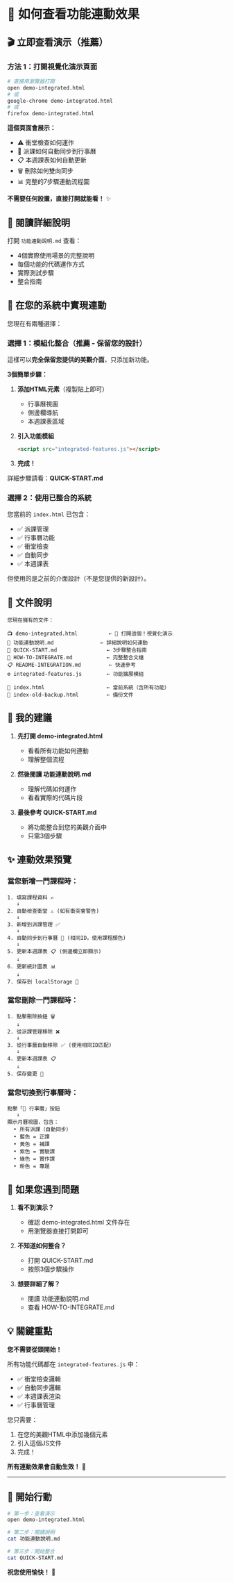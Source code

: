 # 🎯 如何查看功能連動效果

## 🎬 立即查看演示（推薦）

### 方法 1：打開視覺化演示頁面

```bash
# 直接用瀏覽器打開
open demo-integrated.html
# 或
google-chrome demo-integrated.html
# 或
firefox demo-integrated.html
```

**這個頁面會展示：**
- ⚠️ 衝堂檢查如何運作
- 🔄 派課如何自動同步到行事曆
- 📋 本週課表如何自動更新
- 🗑️ 刪除如何雙向同步
- 📊 完整的7步驟連動流程圖

**不需要任何設置，直接打開就能看！** ✨

## 📖 閱讀詳細說明

打開 `功能連動說明.md` 查看：
- 4個實際使用場景的完整說明
- 每個功能的代碼運作方式
- 實際測試步驟
- 整合指南

## 🔧 在您的系統中實現連動

您現在有兩種選擇：

### 選擇 1：模組化整合（推薦 - 保留您的設計）

這樣可以**完全保留您提供的美觀介面**，只添加新功能。

**3個簡單步驟：**

1. **添加HTML元素**（複製貼上即可）
   - 行事曆視圖
   - 側邊欄導航
   - 本週課表區域

2. **引入功能模組**
   ```html
   <script src="integrated-features.js"></script>
   ```

3. **完成！**

詳細步驟請看：**QUICK-START.md**

### 選擇 2：使用已整合的系統

您當前的 `index.html` 已包含：
- ✅ 派課管理
- ✅ 行事曆功能
- ✅ 衝堂檢查
- ✅ 自動同步
- ✅ 本週課表

但使用的是之前的介面設計（不是您提供的新設計）。

## 📂 文件說明

```
您現在擁有的文件：

📺 demo-integrated.html          ← 🌟 打開這個！視覺化演示
📖 功能連動說明.md               ← 詳細說明如何連動
🚀 QUICK-START.md                ← 3步驟整合指南
📖 HOW-TO-INTEGRATE.md           ← 完整整合文檔
📋 README-INTEGRATION.md         ← 快速參考
⚙️ integrated-features.js        ← 功能擴展模組

💾 index.html                    ← 當前系統（含所有功能）
💾 index-old-backup.html         ← 備份文件
```

## 🎯 我的建議

1. **先打開 demo-integrated.html**
   - 看看所有功能如何連動
   - 理解整個流程

2. **然後閱讀 功能連動說明.md**
   - 理解代碼如何運作
   - 看看實際的代碼片段

3. **最後參考 QUICK-START.md**
   - 將功能整合到您的美觀介面中
   - 只需3個步驟

## ✨ 連動效果預覽

### 當您新增一門課程時：

```
1. 填寫課程資料 ✍️
   ↓
2. 自動檢查衝堂 ⚠️ (如有衝突會警告)
   ↓
3. 新增到派課管理 ✅
   ↓
4. 自動同步到行事曆 📅 (相同ID，使用課程顏色)
   ↓
5. 更新本週課表 📋 (側邊欄立即顯示)
   ↓
6. 更新統計圖表 📊
   ↓
7. 保存到 localStorage 💾
```

### 當您刪除一門課程時：

```
1. 點擊刪除按鈕 🗑️
   ↓
2. 從派課管理移除 ❌
   ↓
3. 從行事曆自動移除 ✅ (使用相同ID匹配)
   ↓
4. 更新本週課表 📋
   ↓
5. 保存變更 💾
```

### 當您切換到行事曆時：

```
點擊「📅 行事曆」按鈕
   ↓
顯示月曆視圖，包含：
  • 所有派課（自動同步）
  • 藍色 = 正課
  • 黃色 = 補課
  • 紫色 = 實驗課
  • 綠色 = 實作課
  • 粉色 = 專題
```

## 🐛 如果您遇到問題

1. **看不到演示？**
   - 確認 demo-integrated.html 文件存在
   - 用瀏覽器直接打開即可

2. **不知道如何整合？**
   - 打開 QUICK-START.md
   - 按照3個步驟操作

3. **想要詳細了解？**
   - 閱讀 功能連動說明.md
   - 查看 HOW-TO-INTEGRATE.md

## 💡 關鍵重點

**您不需要從頭開始！**

所有功能代碼都在 `integrated-features.js` 中：
- ✅ 衝堂檢查邏輯
- ✅ 自動同步邏輯
- ✅ 本週課表渲染
- ✅ 行事曆管理

您只需要：
1. 在您的美觀HTML中添加幾個元素
2. 引入這個JS文件
3. 完成！

**所有連動效果會自動生效！** 🎉

---

## 🚀 開始行動

```bash
# 第一步：查看演示
open demo-integrated.html

# 第二步：閱讀說明
cat 功能連動說明.md

# 第三步：開始整合
cat QUICK-START.md
```

**祝您使用愉快！** 🎊
